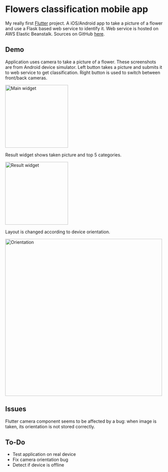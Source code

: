 # Flowers classification mobile app

My really first [Flutter](https://flutter.io) project. A iOS/Android app to take a picture of a flower and use a Flask based web service to identify it.
Web service is hosted on AWS Elastic Beanstalk. Sources on GitHub [here](https://github.com/vittorio-nardone/AIPND/tree/master/mainproject-classify-flower-images).

## Demo

Application uses camera to take a picture of a flower. These screenshots are from Android device simulator. Left button takes a picture and submits it to web service to get classification. Right button is used to switch between front/back cameras. 

<img src="https://github.com/vittorio-nardone/flowers_client_app/blob/master/_docs_/main_widget.png" alt="Main widget" width="200"/>

Result widget shows taken picture and top 5 categories.

<img src="https://github.com/vittorio-nardone/flowers_client_app/blob/master/_docs_/results.png" alt="Result widget" width="200"/>

Layout is changed according to device orientation.

<img src="https://github.com/vittorio-nardone/flowers_client_app/blob/master/_docs_/orientation.png" alt="Orientation" width="500"/>

## Issues

Flutter camera component seems to be affected by a bug: when image is taken, its orientation is not stored correctly. 

## To-Do

- Test application on real device
- Fix camera orientation bug
- Detect if device is offline 
